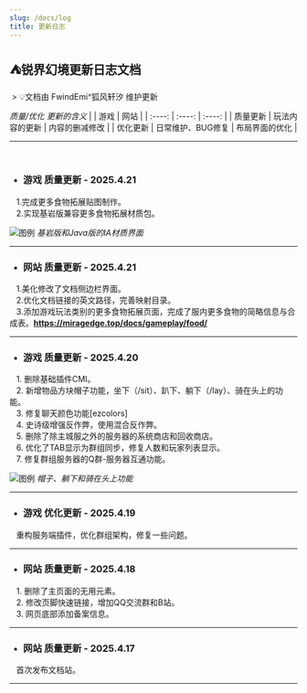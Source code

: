 ```yaml
---
slug: /docs/log
title: 更新日志
---
```

  

## ⛺锐界幻境更新日志文档
&nbsp;> :bulb:文档由 FwindEmi^狐风轩汐 维护更新  

*质量/优化 更新的含义*
|             |      游戏        |      网站        |
|    :----:   |      :----:      |      :----:      |
| 质量更新     |   玩法内容的更新  |  内容的删减修改   |
| 优化更新     | 日常维护、BUG修复 |  布局界面的优化   |

***
&nbsp;
&nbsp;

- ### 游戏 **质量**更新 - 2025.4.21  
&nbsp;&nbsp;&nbsp;1.完成更多食物拓展贴图制作。  
&nbsp;&nbsp;&nbsp;2.实现基岩版兼容更多食物拓展材质包。  

![图例](/img/server-log/food-ia.png "锐界幻境")
*基岩版和Java版的IA材质界面*
***
- ### 网站 **质量**更新 - 2025.4.21  
&nbsp;&nbsp;&nbsp;1.美化修改了文档侧边栏界面。  
&nbsp;&nbsp;&nbsp;2.优化文档链接的英文路径，完善映射目录。  
&nbsp;&nbsp;&nbsp;3.添加游戏玩法类别的更多食物拓展页面，完成了服内更多食物的简略信息与合成表。**<https://miragedge.top/docs/gameplay/food/>**  
***
- ### 游戏 **质量**更新 - 2025.4.20  
&nbsp;&nbsp;&nbsp;1. 删除基础插件CMI。  
&nbsp;&nbsp;&nbsp;2. 新增物品方块帽子功能，坐下（/sit）、趴下、躺下（/lay）、骑在头上的功能。  
&nbsp;&nbsp;&nbsp;3. 修复聊天颜色功能[ezcolors]  
&nbsp;&nbsp;&nbsp;4. 史诗级增强反作弊，使用混合反作弊。  
&nbsp;&nbsp;&nbsp;5. 删除了除主城服之外的服务器的系统商店和回收商店。  
&nbsp;&nbsp;&nbsp;6. 优化了TAB显示为群组同步，修复人数和玩家列表显示。  
&nbsp;&nbsp;&nbsp;7. 修复群组服务器的Q群-服务器互通功能。

![图例](/img/server-log/lay-sit.png "锐界幻境")
*帽子、躺下和骑在头上功能*
***
- ### 游戏 **优化**更新 - 2025.4.19  
&nbsp;&nbsp;&nbsp;重构服务端插件，优化群组架构，修复一些问题。  
***
- ### 网站 **质量**更新 - 2025.4.18  
&nbsp;&nbsp;&nbsp;1. 删除了主页面的无用元素。  
&nbsp;&nbsp;&nbsp;2. 修改页脚快速链接，增加QQ交流群和B站。  
&nbsp;&nbsp;&nbsp;3. 网页底部添加备案信息。  
***
- ### 网站 **质量**更新 - 2025.4.17  
&nbsp;&nbsp;&nbsp;首次发布文档站。  
***
